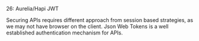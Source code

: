 26: Aurelia/Hapi JWT

Securing APIs requires different approach from session based strategies, as we may not have browser on the client. Json Web Tokens is a well established authentication mechanism for APIs.